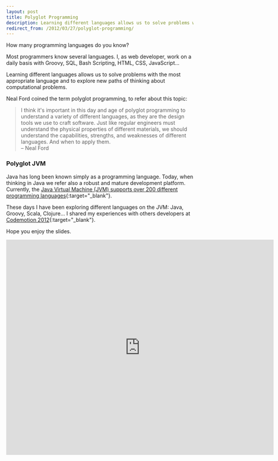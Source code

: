 ```yaml
---
layout: post
title: Polyglot Programming
description: Learning different languages allows us to solve problems with the most appropriate language.
redirect_from: /2012/03/27/polyglot-programming/
---
```


How many programming languages do you know?

Most programmers know several languages. I, as web developer, work on a daily
basis with Groovy, SQL, Bash Scripting, HTML, CSS, JavaScript...

Learning different languages allows us to solve problems with the most
appropriate language and to explore new paths of thinking about computational
problems.

Neal Ford coined the term polyglot programming, to refer about this topic:

> I think it's important in this day and age of polyglot programming to
understand a variety of different languages, as they are the design tools we
use to craft software. Just like regular engineers must understand the
physical properties of different materials, we should understand the
capabilities, strengths, and weaknesses of different languages. And when to
apply them.  
> – Neal Ford


### Polyglot JVM

Java has long been known simply as a programming language. Today, when
thinking in Java we refer also a robust and mature development platform.
Currently, the [Java Virtual Machine (JVM) supports over 200 different
programming languages][1]{:target="_blank"}.

These days I have been exploring different languages on the JVM: Java, Groovy,
Scala, Clojure... I shared my experiences with others developers at [Codemotion
2012][2]{:target="_blank"}.

Hope you enjoy the slides.

<div class="iframe-container iframe-579">
  <iframe src="https://www.slideshare.net/slideshow/embed_code/12150303"
  width="720" height="579" frameborder="0" marginwidth="0" marginheight="0"
  scrolling="no"></iframe>
</div>


[1]: http://en.wikipedia.org/wiki/List_of_JVM_languages
[2]: https://www.codemotion.com/
